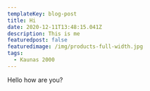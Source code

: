 ```yaml
---
templateKey: blog-post
title: Hi
date: 2020-12-11T13:48:15.041Z
description: This is me
featuredpost: false
featuredimage: /img/products-full-width.jpg
tags:
  - Kaunas 2000
---
```

Hello how are you?